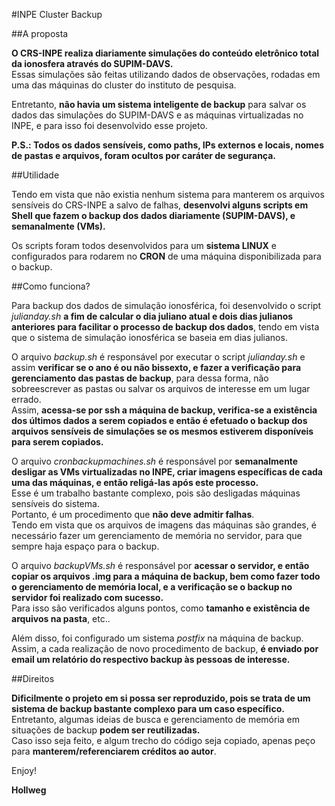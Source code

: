 #INPE Cluster Backup

##A proposta

**O CRS-INPE realiza diariamente simulações do conteúdo eletrônico total da ionosfera através do SUPIM-DAVS.** </br>
Essas simulações são feitas utilizando dados de observações, rodadas em uma das máquinas do cluster do instituto de pesquisa. 

Entretanto, **não havia um sistema inteligente de backup** para salvar os dados das simulações do SUPIM-DAVS e as máquinas virtualizadas no INPE, e para isso foi desenvolvido esse projeto.

**P.S.: Todos os dados sensíveis, como paths, IPs externos e locais, nomes de pastas e arquivos, foram ocultos por caráter de segurança.**

##Utilidade

Tendo em vista que não existia nenhum sistema para manterem os arquivos sensíveis do CRS-INPE a salvo de falhas, **desenvolvi alguns scripts em Shell que fazem o backup dos dados diariamente (SUPIM-DAVS), e semanalmente (VMs).** 

Os scripts foram todos desenvolvidos para um **sistema LINUX** e configurados para rodarem no **CRON** de uma máquina disponibilizada para o backup.

##Como funciona?

Para backup dos dados de simulação ionosférica, foi desenvolvido o script _julianday.sh_ **a fim de calcular o dia juliano atual e dois dias julianos anteriores para facilitar o processo de backup dos dados**, tendo em vista que o sistema de simulação ionosférica se baseia em dias julianos.

O arquivo _backup.sh_ é responsável por executar o script _julianday.sh_ e assim **verificar se o ano é ou não bissexto, e fazer a verificação para gerenciamento das pastas de backup**, para dessa forma, não sobreescrever as pastas ou salvar os arquivos de interesse em um lugar errado. </br>
Assim, **acessa-se por ssh a máquina de backup, verifica-se a existência dos últimos dados a serem copiados e então é efetuado o backup dos arquivos sensíveis de simulações se os mesmos estiverem disponíveis para serem copiados.** 

O arquivo _cronbackupmachines.sh_ é responsável por **semanalmente desligar as VMs virtualizadas no INPE, criar imagens específicas de cada uma das máquinas, e então religá-las após este processo.** </br>
Esse é um trabalho bastante complexo, pois são desligadas máquinas sensíveis do sistema. </br>
Portanto, é um procedimento que **não deve admitir falhas**.</br>
Tendo em vista que os arquivos de imagens das máquinas são grandes, é necessário fazer um gerenciamento de memória no servidor, para que sempre haja espaço para o backup. 

O arquivo _backupVMs.sh_ é responsável por **acessar o servidor, e então copiar os arquivos .img para a máquina de backup, bem como fazer todo o gerenciamento de memória local, e a verificação se o backup no servidor foi realizado com sucesso.** </br>
Para isso são verificados alguns pontos, como **tamanho e existência de arquivos na pasta**, etc..

Além disso, foi configurado um sistema _postfix_ na máquina de backup. </br>
Assim, a cada realização de novo procedimento de backup, **é enviado por email um relatório do respectivo backup às pessoas de interesse.**

##Direitos

**Dificilmente o projeto em si possa ser reproduzido, pois se trata de um sistema de backup bastante complexo para um caso específico.** </br>
Entretanto, algumas ideias de busca e gerenciamento de memória em situações de backup **podem ser reutilizadas.** </br>
Caso isso seja feito, e algum trecho do código seja copiado, apenas peço para **manterem/referenciarem créditos ao autor**.



Enjoy!

**Hollweg**




